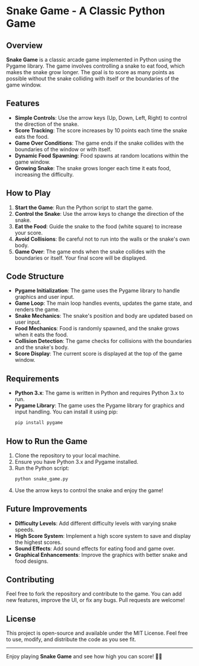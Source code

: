 # Snake Game - A Classic Python Game

## Overview

**Snake Game** is a classic arcade game implemented in Python using the Pygame library. The game involves controlling a snake to eat food, which makes the snake grow longer. The goal is to score as many points as possible without the snake colliding with itself or the boundaries of the game window.

## Features

- **Simple Controls**: Use the arrow keys (Up, Down, Left, Right) to control the direction of the snake.
- **Score Tracking**: The score increases by 10 points each time the snake eats the food.
- **Game Over Conditions**: The game ends if the snake collides with the boundaries of the window or with itself.
- **Dynamic Food Spawning**: Food spawns at random locations within the game window.
- **Growing Snake**: The snake grows longer each time it eats food, increasing the difficulty.

## How to Play

1. **Start the Game**: Run the Python script to start the game.
2. **Control the Snake**: Use the arrow keys to change the direction of the snake.
3. **Eat the Food**: Guide the snake to the food (white square) to increase your score.
4. **Avoid Collisions**: Be careful not to run into the walls or the snake's own body.
5. **Game Over**: The game ends when the snake collides with the boundaries or itself. Your final score will be displayed.

## Code Structure

- **Pygame Initialization**: The game uses the Pygame library to handle graphics and user input.
- **Game Loop**: The main loop handles events, updates the game state, and renders the game.
- **Snake Mechanics**: The snake's position and body are updated based on user input.
- **Food Mechanics**: Food is randomly spawned, and the snake grows when it eats the food.
- **Collision Detection**: The game checks for collisions with the boundaries and the snake's body.
- **Score Display**: The current score is displayed at the top of the game window.

## Requirements

- **Python 3.x**: The game is written in Python and requires Python 3.x to run.
- **Pygame Library**: The game uses the Pygame library for graphics and input handling. You can install it using pip:
  ```bash
  pip install pygame
  ```

## How to Run the Game

1. Clone the repository to your local machine.
2. Ensure you have Python 3.x and Pygame installed.
3. Run the Python script:
   ```bash
   python snake_game.py
   ```
4. Use the arrow keys to control the snake and enjoy the game!

## Future Improvements

- **Difficulty Levels**: Add different difficulty levels with varying snake speeds.
- **High Score System**: Implement a high score system to save and display the highest scores.
- **Sound Effects**: Add sound effects for eating food and game over.
- **Graphical Enhancements**: Improve the graphics with better snake and food designs.

## Contributing

Feel free to fork the repository and contribute to the game. You can add new features, improve the UI, or fix any bugs. Pull requests are welcome!

## License

This project is open-source and available under the MIT License. Feel free to use, modify, and distribute the code as you see fit.

---

Enjoy playing **Snake Game** and see how high you can score! 🐍🍎
